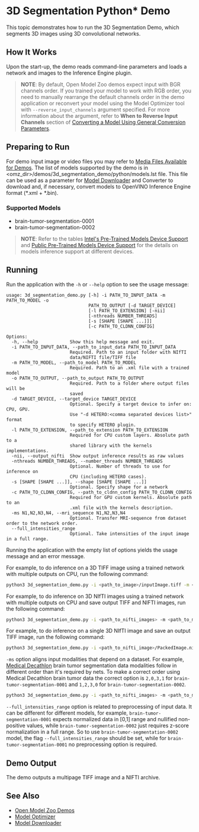 # 3D Segmentation Python\* Demo

This topic demonstrates how to run the 3D Segmentation Demo, which segments 3D images using 3D convolutional networks.

## How It Works

Upon the start-up, the demo reads command-line parameters and loads a network and images to the Inference Engine plugin.

> **NOTE**: By default, Open Model Zoo demos expect input with BGR channels order. If you trained your model to work with RGB order, you need to manually rearrange the default channels order in the demo application or reconvert your model using the Model Optimizer tool with `--reverse_input_channels` argument specified. For more information about the argument, refer to **When to Reverse Input Channels** section of [Converting a Model Using General Conversion Parameters](https://docs.openvinotoolkit.org/latest/_docs_MO_DG_prepare_model_convert_model_Converting_Model_General.html).

## Preparing to Run

For demo input image or video files you may refer to [Media Files Available for Demos](../../README.md#Media-Files-Available-for-Demos).
The list of models supported by the demo is in <omz_dir>/demos/3d_segmentation_demo/python/models.lst file.
This file can be used as a parameter for [Model Downloader](../../../tools/downloader/README.md) and Converter to download and, if necessary, convert models to OpenVINO Inference Engine format (\*.xml + \*.bin).

### Supported Models

* brain-tumor-segmentation-0001
* brain-tumor-segmentation-0002

> **NOTE**: Refer to the tables [Intel's Pre-Trained Models Device Support](../../../models/intel/device_support.md) and [Public Pre-Trained Models Device Support](../../../models/public/device_support.md) for the details on models inference support at different devices.

## Running

Run the application with the `-h` or `--help` option to see the usage message:

```
usage: 3d_segmentation_demo.py [-h] -i PATH_TO_INPUT_DATA -m PATH_TO_MODEL -o
                               PATH_TO_OUTPUT [-d TARGET_DEVICE]
                               [-l PATH_TO_EXTENSION] [-nii]
                               [-nthreads NUMBER_THREADS]
                               [-s [SHAPE [SHAPE ...]]]
                               [-c PATH_TO_CLDNN_CONFIG]

Options:
  -h, --help            Show this help message and exit.
  -i PATH_TO_INPUT_DATA, --path_to_input_data PATH_TO_INPUT_DATA
                        Required. Path to an input folder with NIfTI
                        data/NIFTI file/TIFF file
  -m PATH_TO_MODEL, --path_to_model PATH_TO_MODEL
                        Required. Path to an .xml file with a trained model
  -o PATH_TO_OUTPUT, --path_to_output PATH_TO_OUTPUT
                        Required. Path to a folder where output files will be
                        saved
  -d TARGET_DEVICE, --target_device TARGET_DEVICE
                        Optional. Specify a target device to infer on: CPU, GPU.
                        Use "-d HETERO:<comma separated devices list>" format
                        to specify HETERO plugin.
  -l PATH_TO_EXTENSION, --path_to_extension PATH_TO_EXTENSION
                        Required for CPU custom layers. Absolute path to a
                        shared library with the kernels implementations.
  -nii, --output_nifti  Show output inference results as raw values
  -nthreads NUMBER_THREADS, --number_threads NUMBER_THREADS
                        Optional. Number of threads to use for inference on
                        CPU (including HETERO cases).
  -s [SHAPE [SHAPE ...]], --shape [SHAPE [SHAPE ...]]
                        Optional. Specify shape for a network
  -c PATH_TO_CLDNN_CONFIG, --path_to_cldnn_config PATH_TO_CLDNN_CONFIG
                        Required for GPU custom kernels. Absolute path to an
                        .xml file with the kernels description.
  -ms N1,N2,N3,N4, --mri_sequence N1,N2,N3,N4
                        Optional. Transfer MRI-sequence from dataset order to the network order.
  --full_intensities_range
                        Optional. Take intensities of the input image in a full range.
```

Running the application with the empty list of options yields the usage message and an error message.

For example, to do inference on a 3D TIFF image using a trained network with multiple outputs on CPU, run the following
command:

```sh
python3 3d_segmentation_demo.py -i <path_to_image>/inputImage.tiff -m <path_to_model>/brain-tumor-segmentation-0001.xml -d CPU -o <path_to_output>
```

For example, to do inference on 3D NIfTI images using a trained network with multiple outputs on CPU and save
output TIFF and NIFTI images, run the following command:

```sh
python3 3d_segmentation_demo.py -i <path_to_nifti_images> -m <path_to_model>/brain-tumor-segmentation-0001 -d CPU -o <path_to_output> -nii -ms 2,0,3,1
```

For example, to do inference on a single 3D NIfTI image and save an output TIFF image, run the following command:

```sh
python3 3d_segmentation_demo.py -i <path_to_nifti_image>/PackedImage.nii -m <path_to_model>/brain-tumor-segmentation-0001 -d CPU -o <path_to_output> -ms 2,0,3,1
```

`-ms` option aligns input modalities that depend on a dataset. For example, [Medical Decathlon](http://medicaldecathlon.com/) brain tumor segmentation data modalities follow in different order than it's required by nets. To make a correct order using Medical Decathlon brain tumor data the correct option is `2,0,3,1` for `brain-tumor-segmentation-0001` and `1,2,3,0` for `brain-tumor-segmentation-0002`.

```sh
python3 3d_segmentation_demo.py -i <path_to_nifti_images> -m <path_to_model>/brain-tumor-segmentation-0002 -d CPU -o <path_to_output> -nii -ms 1,2,3,0 --full_intensities_range
```

`--full_intensities_range` option is related to preprocessing of input data. It can be different for different models, for example, `brain-tumor-segmentation-0001` expects normalized data in [0,1] range and nullified non-positive values, while `brain-tumor-segmentation-0002` just requires z-score normalization in a full range. So to use `brain-tumor-segmentation-0002` model, the flag `--full_intensities_range` should be set, while for `brain-tumor-segmentation-0001` no preprocessing option is required.

## Demo Output
The demo outputs a multipage TIFF image and a NIFTI archive.

## See Also
* [Open Model Zoo Demos](../../README.md)
* [Model Optimizer](https://docs.openvinotoolkit.org/latest/_docs_MO_DG_Deep_Learning_Model_Optimizer_DevGuide.html)
* [Model Downloader](../../../tools/downloader/README.md)
